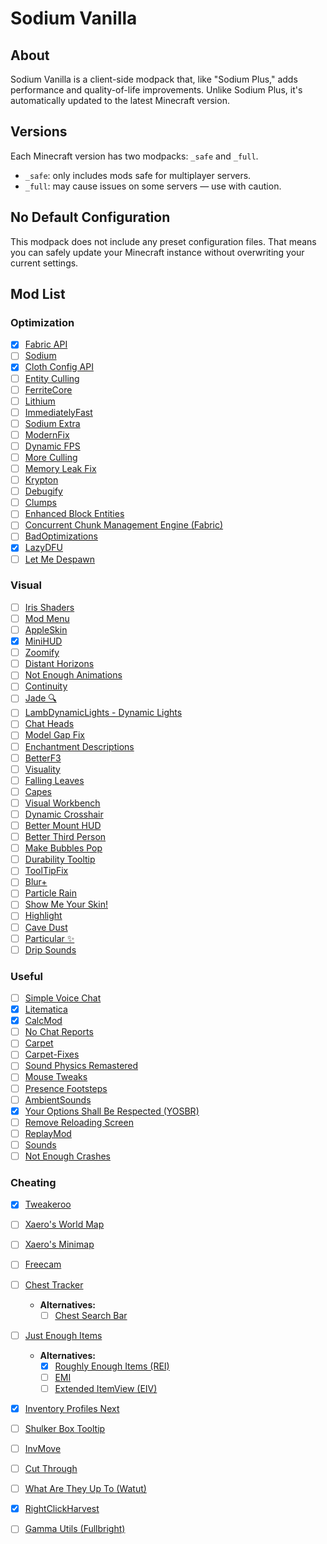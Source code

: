 # Sodium Vanilla

## About

Sodium Vanilla is a client-side modpack that, like "Sodium Plus," adds performance and quality-of-life improvements. Unlike Sodium Plus, it's automatically updated to the latest Minecraft version.

## Versions

Each Minecraft version has two modpacks: `_safe` and `_full`.

* `_safe`: only includes mods safe for multiplayer servers.
* `_full`: may cause issues on some servers — use with caution.

## No Default Configuration

This modpack does not include any preset configuration files.
That means you can safely update your Minecraft instance without overwriting your current settings.

## Mod List

### Optimization

- [x] [Fabric API](https://modrinth.com/mod/fabric-api)
- [ ] [Sodium](https://modrinth.com/mod/sodium)
- [x] [Cloth Config API](https://modrinth.com/mod/cloth-config)
- [ ] [Entity Culling](https://modrinth.com/mod/entityculling)
- [ ] [FerriteCore](https://modrinth.com/mod/ferrite-core)
- [ ] [Lithium](https://modrinth.com/mod/lithium)
- [ ] [ImmediatelyFast](https://modrinth.com/mod/immediatelyfast)
- [ ] [Sodium Extra](https://modrinth.com/mod/sodium-extra)
- [ ] [ModernFix](https://modrinth.com/mod/modernfix)
- [ ] [Dynamic FPS](https://modrinth.com/mod/dynamic-fps)
- [ ] [More Culling](https://modrinth.com/mod/moreculling)
- [ ] [Memory Leak Fix](https://modrinth.com/mod/memoryleakfix)
- [ ] [Krypton](https://modrinth.com/mod/krypton)
- [ ] [Debugify](https://modrinth.com/mod/debugify)
- [ ] [Clumps](https://modrinth.com/mod/clumps)
- [ ] [Enhanced Block Entities](https://modrinth.com/mod/ebe)
- [ ] [Concurrent Chunk Management Engine (Fabric)](https://modrinth.com/mod/c2me-fabric)
- [ ] [BadOptimizations](https://modrinth.com/mod/badoptimizations)
- [x] [LazyDFU](https://modrinth.com/mod/lazydfu)
- [ ] [Let Me Despawn](https://modrinth.com/mod/lmd)

### Visual

- [ ] [Iris Shaders](https://modrinth.com/mod/iris)
- [ ] [Mod Menu](https://modrinth.com/mod/modmenu)
- [ ] [AppleSkin](https://modrinth.com/mod/appleskin)
- [x] [MiniHUD](https://modrinth.com/mod/minihud)
- [ ] [Zoomify](https://modrinth.com/mod/zoomify)
- [ ] [Distant Horizons](https://modrinth.com/mod/distanthorizons)
- [ ] [Not Enough Animations](https://modrinth.com/mod/not-enough-animations)
- [ ] [Continuity](https://modrinth.com/mod/continuity)
- [ ] [Jade 🔍](https://modrinth.com/mod/jade)
- [ ] [LambDynamicLights - Dynamic Lights](https://modrinth.com/mod/lambdynamiclights)
- [ ] [Chat Heads](https://modrinth.com/mod/chat-heads)
- [ ] [Model Gap Fix](https://modrinth.com/mod/modelfix)
- [ ] [Enchantment Descriptions](https://modrinth.com/mod/enchantment-descriptions)
- [ ] [BetterF3](https://modrinth.com/mod/betterf3)
- [ ] [Visuality](https://modrinth.com/mod/visuality)
- [ ] [Falling Leaves](https://modrinth.com/mod/fallingleaves)
- [ ] [Capes](https://modrinth.com/mod/capes)
- [ ] [Visual Workbench](https://modrinth.com/mod/visual-workbench)
- [ ] [Dynamic Crosshair](https://modrinth.com/mod/dynamiccrosshair)
- [ ] [Better Mount HUD](https://modrinth.com/mod/better-mount-hud)
- [ ] [Better Third Person](https://modrinth.com/mod/better-third-person)
- [ ] [Make Bubbles Pop](https://modrinth.com/mod/make_bubbles_pop)
- [ ] [Durability Tooltip](https://modrinth.com/mod/durability-tooltip)
- [ ] [ToolTipFix](https://modrinth.com/mod/tooltipfix)
- [ ] [Blur+](https://modrinth.com/mod/blur-plus)
- [ ] [Particle Rain](https://modrinth.com/mod/particle-rain)
- [ ] [Show Me Your Skin!](https://modrinth.com/mod/show-me-your-skin)
- [ ] [Highlight](https://modrinth.com/mod/highlight)
- [ ] [Cave Dust](https://modrinth.com/mod/cave-dust)
- [ ] [Particular ✨](https://modrinth.com/mod/particular)
- [ ] [Drip Sounds](https://modrinth.com/mod/dripsounds)

### Useful

- [ ] [Simple Voice Chat](https://modrinth.com/mod/simple-voice-chat)
- [x] [Litematica](https://modrinth.com/mod/litematica)
- [x] [CalcMod](https://modrinth.com/mod/calcmod)
- [ ] [No Chat Reports](https://modrinth.com/mod/no-chat-reports)
- [ ] [Carpet](https://modrinth.com/mod/carpet)
- [ ] [Carpet-Fixes](https://modrinth.com/mod/carpet-fixes)
- [ ] [Sound Physics Remastered](https://modrinth.com/mod/sound-physics-remastered)
- [ ] [Mouse Tweaks](https://modrinth.com/mod/mouse-tweaks)
- [ ] [Presence Footsteps](https://modrinth.com/mod/presence-footsteps)
- [ ] [AmbientSounds](https://modrinth.com/mod/ambientsounds)
- [x] [Your Options Shall Be Respected (YOSBR)](https://modrinth.com/mod/yosbr)
- [ ] [Remove Reloading Screen](https://modrinth.com/mod/rrls)
- [ ] [ReplayMod](https://modrinth.com/mod/replaymod)
- [ ] [Sounds](https://modrinth.com/mod/sound)
- [ ] [Not Enough Crashes](https://modrinth.com/mod/notenoughcrashes)

### Cheating

- [x] [Tweakeroo](https://modrinth.com/mod/tweakeroo)
- [ ] [Xaero's World Map](https://modrinth.com/mod/xaeros-world-map)
- [ ] [Xaero's Minimap](https://modrinth.com/mod/xaeros-minimap)
- [ ] [Freecam](https://modrinth.com/mod/freecam)
- [ ] [Chest Tracker](https://modrinth.com/mod/chest-tracker)
  - **Alternatives:**
    - [ ] [Chest Search Bar](https://modrinth.com/mod/chest-search-bar)
- [ ] [Just Enough Items](https://modrinth.com/mod/jei)
  - **Alternatives:**
    - [x] [Roughly Enough Items (REI)](https://modrinth.com/mod/rei)
    - [ ] [EMI](https://modrinth.com/mod/emi)
    - [ ] [Extended ItemView (EIV)](https://modrinth.com/mod/eiv)
- [x] [Inventory Profiles Next](https://modrinth.com/mod/inventory-profiles-next)
- [ ] [Shulker Box Tooltip](https://modrinth.com/mod/shulkerboxtooltip)
- [ ] [InvMove](https://modrinth.com/mod/invmove)
- [ ] [Cut Through](https://modrinth.com/mod/cut-through)
- [ ] [What Are They Up To (Watut)](https://modrinth.com/mod/what-are-they-up-to)
- [x] [RightClickHarvest](https://modrinth.com/mod/rightclickharvest)
- [ ] [Gamma Utils (Fullbright)](https://modrinth.com/mod/gamma-utils)

